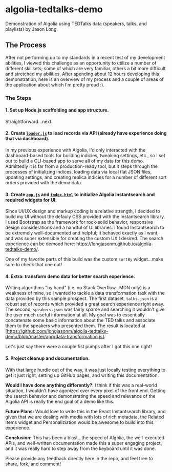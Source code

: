 # algolia-tedtalks-demo

Demonstration of Algolia using TEDTalks data (speakers, talks, and playlists) by Jason Long.

## The Process

After not performing up to my standards in a recent test of my development abilities, I viewed this challenge as an opportunity to utilize a number of different skillsets; some of which are very familiar, others a bit more difficult and stretched my abilities. After spending about 12 hours developing this demonstration, here is an overview of my process and a couple of areas of the application about which I'm pretty proud :).

### The Steps

#### 1. Set up Node.js scaffolding and app structure.
Straightforward...next.

#### 2. Create [`loader.js`](https://github.com/longjasonm/algolia-tedtalks-demo/blob/master/app/loader.js) to load records via API (already have experience doing that via dashboard).
In my previous experience with Algolia, I'd only interacted with the dashboard-based tools for building indicies, tweaking settings, etc., so I set out to build a CLI-based app to serve all of my data for this demo. Admittedly it is far from a production-ready tool, but it steps through the processes of initializing indices, loading data via local flat JSON files, updating settings, and creating replica indicies for a number of different sort orders provided with the demo data. 

#### 3. Create [`app.js`](https://github.com/longjasonm/algolia-tedtalks-demo/blob/master/app/app.js) and [`index.html`](https://github.com/longjasonm/algolia-tedtalks-demo/blob/master/index.html) to initialize Algolia Instantsearch and required widgets for UI.
Since UI/UX design and markup coding is a relative strength, I decided to build my UI without the defauly CSS provided with the Instantsearch library. I used Bootstrap as the framework for rock-solid behavior, responsive design considerations and a handful of UI libraries. I found Instantsearch to be extremely well-documented and helpful; it behaved exactly as I want, and was super extensible for creating the custom UX I desired. The search experience can be demoed here: https://longjasonm.github.io/algolia-tedtalks-demo/.

One of my favorite parts of this build was the custom `sortBy` widget...make sure to check that one out!

#### 4. Extra: transform demo data for better search experience.
Writing algorithms "by hand" (i.e. no Stack Overflow...MDN only) is a weakness of mine, so I wanted to tackle a data transformation task with the data provided by this sample prospect. The first dataset, `talks.json` is a robust set of records which provided a great search experience right away. The second, `speakers.json` was fairly sparse and searching it wouldn't give the user much useful information at all. My goal was to essentially concatenate some basic information about the TED talks and associate them to the speakers who presented them. The result is located at [https://github.com/longjasonm/algolia-tedtalks-demo/blob/master/app/data-transformation.js].

Let's just say there were a couple fist pumps after I got this one right!

#### 5. Project cleanup and documentation.
With that large hurdle out of the way, it was just locally testing everything to get it just right, setting up GitHub pages, and writing this documentation. 

**Would I have done anything differently?**: I think if this was a real-world situation, I wouldn't have agonized over every pixel of the front end. Getting the search behavior and demonstrating the speed and relevance of the Algolia API is really the end goal of a demo like this.

**Future Plans:** Would love to write this in the React Instantsearch library, and given that we are dealing with media with lots of rich metadata, the Related Items widget and Personaliziation would be awesome to build into this experience.

**Conclusion:**
This has been a blast...the speed of Algolia, the well-executed APIs, and well-written documentation made this a super engaging project, and it was really hard to step away from the keyboard until it was done. 

Please provide any feedback directly here in the repo, and feel free to share, fork, and comment! 
